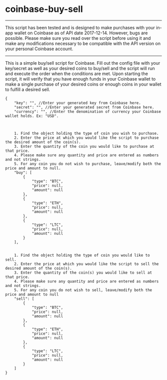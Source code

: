 # coinbase-buy-sell

*******************
This script has been tested and is designed to make purchases with your in-app wallet on Coinbase as of API date 2017-12-14. However, bugs are possible. Please make sure you read over the script before using it and make any modifications necessary to be compatible with the API version on your personal Coinbase account.
********************


This is a simple buy/sell script for Coinbase. Fill out the config file with your key/secret as well as your desired
coins to buy/sell and the script will run and execute the order when the conditions are met. Upon starting the script,
it will verify that you have enough funds in your Coinbase wallet to make a single purchase of your desired coins or enough coins in your wallet to fulfill a desired sell.



	{   
		"key": "", //Enter your generated key from Coinbase here.  
		"secret": "", //Enter your generated secret from Coinbase here.  
		"currency": "", //Enter the denomination of currency your Coinbase wallet holds. Ex: "USD".  



		1. Find the object holding the type of coin you wish to purchase.  
		2. Enter the price at which you would like the script to purchase the desired amount of the coin(s).  
		3. Enter the quantity of the coin you would like to purchase at that price.  
		4. Please make sure any quantity and price are entered as numbers and not strings.    
		5. For any coin you do not wish to purchase, leave/modify both the price and amount to null. 
		"buy": [
			{
				"type": "BTC",
				"price": null,
				"amount": null
			},
			{
				"type": "ETH",
				"price": null,
				"amount": null
			},
			{
				"type": "LTC",
				"price": null,
				"amount": null
			}
		],	


		1. Find the object holding the type of coin you would like to sell.
		2. Enter the price at which you would like the script to sell the desired amount of the coin(s).
		3. Enter the quantity of the coin(s) you would like to sell at that price.
		4. Please make sure any quantity and price are entered as numbers and not strings.
		5. For any coin you do not wish to sell, leave/modify both the price and amount to null
		"sell": [
			{
				"type": "BTC",
				"price": null,
				"amount": null
			},
			{
				"type": "ETH",
				"price": null,
				"amount": null
			},
			{
				"type": "LTC",
				"price": null,
				"amount": null
			}
		]
	}
